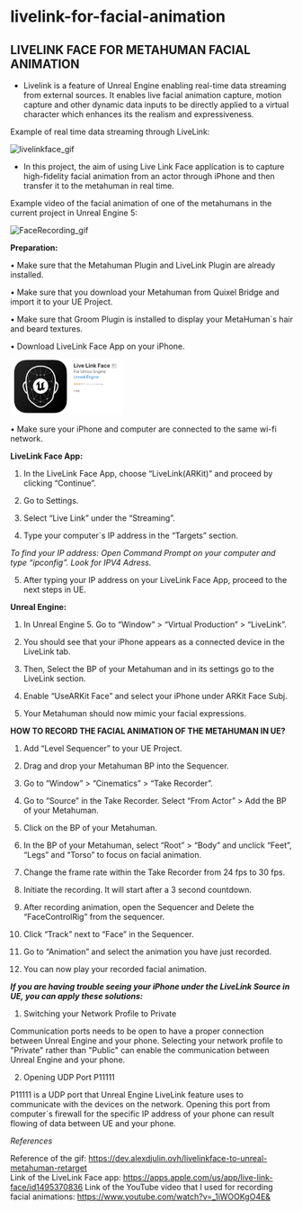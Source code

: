 # livelink-for-facial-animation

## LIVELINK FACE FOR METAHUMAN FACIAL ANIMATION ##

- Livelink is a feature of Unreal Engine enabling real-time data streaming from external sources. It enables live facial animation capture, motion capture and other dynamic data inputs to be directly applied to a virtual character which enhances its the realism and expressiveness.   
   
Example of real time data streaming through LiveLink:
    
<img src="./images/livelinkface_gif.gif" alt="livelinkface_gif" width="300"/>
     
   
- In this project, the aim of using Live Link Face application is to capture high-fidelity facial animation from an actor through iPhone and then transfer it to the metahuman in real time.
   
Example video of the facial animation of one of the metahumans in the current project in Unreal Engine 5:  
   
<img src="./images/FaceRecording_gif.gif" alt="FaceRecording_gif" width="500"/>
   
**Preparation:**
   
•	Make sure that the Metahuman Plugin and LiveLink Plugin are already installed.
   
•	Make sure that you download your Metahuman from Quixel Bridge and import it to your UE Project.
   
•	Make sure that Groom Plugin is installed to display your MetaHuman`s hair and beard textures.
    
•	Download LiveLink Face App on your iPhone.
   
   <img src="./images/LiveLinkApp.png" alt="LiveLinkApp" width="200"/>
   
•	Make sure your iPhone and computer are connected to the same wi-fi network.
   
**LiveLink Face App:**
   
1.	In the LiveLink Face App, choose “LiveLink(ARKit)” and proceed by clicking “Continue”.
   
2.	Go to Settings.
   
3.	Select “Live Link” under the “Streaming”.
   
4.	Type your computer`s IP address in the “Targets” section.
   
_To find your IP address: Open Command Prompt on your computer and type “ipconfig”. Look for IPV4 Adress._
   
5.	After typing your IP address on your LiveLink Face App, proceed to the next steps in UE.
   
**Unreal Engine:**
   
1.	In Unreal Engine 5. Go to “Window” > “Virtual Production” > “LiveLink”.
   
2.	You should see that your iPhone appears as a connected device in the LiveLink tab.
   
3.	Then, Select the BP of your Metahuman and in its settings go to the LiveLink section.
   
4.	Enable “UseARKit Face” and select your iPhone under ARKit Face Subj. 
   
5.	Your Metahuman should now mimic your facial expressions.
   
**HOW TO RECORD THE FACIAL ANIMATION OF THE METAHUMAN IN UE?**
  
1.	Add “Level Sequencer” to your UE Project.
   
2.	Drag and drop your Metahuman BP into the Sequencer.
   
3.	Go to  “Window” >  “Cinematics” >  “Take Recorder”.
   
4.	Go to “Source” in the Take Recorder. Select “From Actor” > Add the BP of your Metahuman.
   
5.	Click on the BP of your Metahuman.
   
6.	In the BP of your Metahuman, select “Root” > “Body” and unclick “Feet”, “Legs” and “Torso” to focus on facial animation.
   
7.	Change the frame rate within the Take Recorder from 24 fps to 30 fps.
   
8.	Initiate the recording. It will start after a 3 second countdown. 
   
9.	After recording animation, open the Sequencer and Delete the “FaceControlRig” from the sequencer.
   
10.	Click “Track” next to “Face” in the Sequencer.
   
11.	Go to “Animation” and select the animation you have just recorded.
   
12.	You can now play your recorded facial animation.
   
    

**_If you are having trouble seeing your iPhone under the LiveLink Source in UE, you can apply these solutions:_**

1.	Switching your Network Profile to Private
   
Communication ports needs to be open to have a proper connection between Unreal Engine and your phone. Selecting your network profile to "Private" rather than "Public" can enable the communication between Unreal Engine and your phone.
   
2.	Opening UDP Port P11111
   
P11111 is a UDP port that Unreal Engine LiveLink feature uses to communicate with the devices on the network. Opening this port from computer`s firewall for the specific IP address of your phone can result flowing of data between UE and your phone. 
   
      
_References_   
   
Reference of the gif: https://dev.alexdjulin.ovh/livelinkface-to-unreal-metahuman-retarget    
Link of the LiveLink Face app: https://apps.apple.com/us/app/live-link-face/id1495370836
Link of the YouTube video that I used for recording facial animations: https://www.youtube.com/watch?v=_1iWOOKgO4E&



   


   











